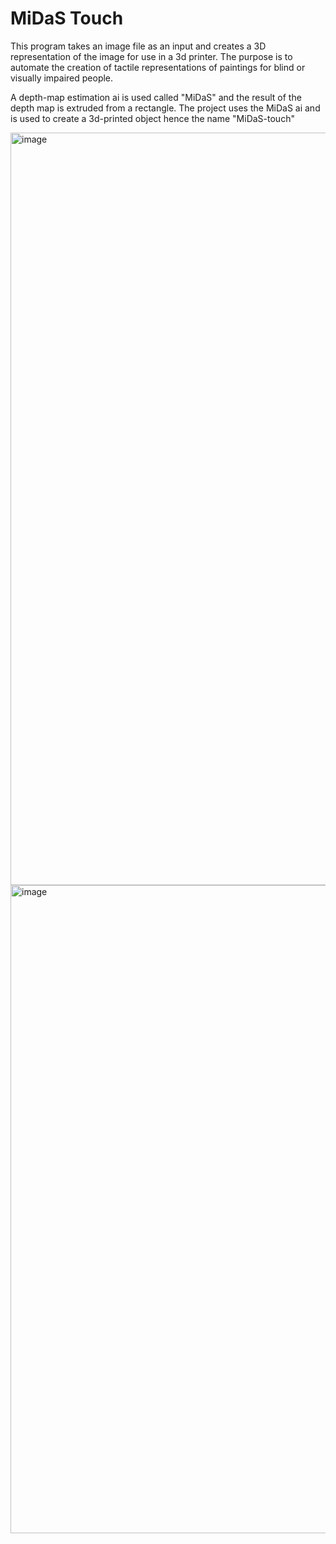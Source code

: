 # MiDaS Touch

This program takes an image file as an input and creates a 3D representation of the image for use in a 3d printer. 
The purpose is to automate the creation of tactile representations of paintings for blind or visually impaired people.

A depth-map estimation ai is used called "MiDaS" and the result of the depth map is extruded from a rectangle. The project uses
the MiDaS ai and is used to create a 3d-printed object hence the name "MiDaS-touch"

<img width="1204" alt="image" src="https://github.com/JimmieLB/MiDaS-touch/assets/60014163/a8fdcd29-9438-4ba5-b189-68e7be6dbb15">

<img width="1037" alt="image" src="https://github.com/JimmieLB/MiDaS-touch/assets/60014163/2d1c9cc7-3e64-4bce-b86a-6ea84d5056d3">

